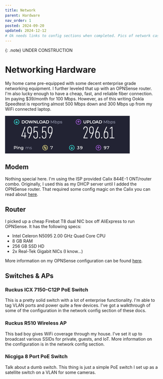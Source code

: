 ```yaml
---
title: Network
parent: Hardware
nav_order: 1
posted: 2024-09-20
updated: 2024-12-12
# Ok needs links to config sections when completed. Pics of network case. and diagram
---
```


{: .note}
UNDER CONSTRUCTION

# Networking Hardware

My home came pre-equipped with some decent enterprise grade networking equipment. I further leveled that up with an OPNSense router. I'm also lucky enough to have a cheap, fast, and reliable fiber connection. Im paying $39/month for 100 Mbps. However, as of this writing Ookla Speedtest is reporting almost 500 Mbps down and 300 Mbps up from my WiFi connected laptop.

![Ookla speed test results](/assets/speed_test.png)

## Modem

Nothing special here. I'm using the ISP provided Calix 844E-1 ONT/router combo. Originally, I used this as my DHCP server until I added the OPNSense router. That required some config magic on the Calix you can read about [here](/docs/network_configs/modem.html).

## Router

I picked up a cheap Firebat T8 dual NIC box off AliExpress to run OPNSense. It has the following specs:

 - Intel Celeron N5095 2.00 GHz Quad Core CPU
 - 8 GB RAM
 - 256 GB SSD HD
 - 2x Real-Tek Gigabit NICs (I know...)

More information on my OPNSense configuration can be found [here](/docs/network_configs/OPNSense.html).

## Switches & APs

### Ruckus ICX 7150-C12P PoE Switch

This is a pretty solid switch with a lot of enterprise functionality. I'm able to tag VLAN ports and power quite a few devices. I've got a walkthrough of some of the configuration in the network config section of these docs.

### Ruckus R510 Wireless AP

This bad boy gives WiFi coverage through my house. I've set it up to broadcast various SSIDs for private, guests, and IoT. More information on the configuration is in the network config section.


### Nicgiga 8 Port PoE Switch

Talk about a dumb switch. This thing is just a simple PoE switch I set up as a satellite switch on a VLAN for some cameras.
